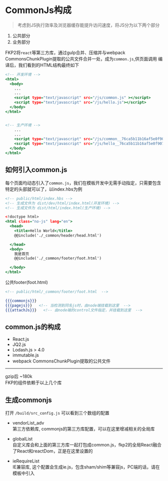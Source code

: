 # CommonJs构成
> 考虑到JS执行效率及浏览器缓存能提升访问速度，将JS分为以下两个部分
1. 公共部分  
2. 业务部分

FKP2将`react`等第三方库，通过gulp合并、压缩并与webpack CommonsChunkPlugin提取的公共文件合并一处，成为`common.js`,供页面调用
编译后，我们看到的HTML结构最终如下
```.html
<!-- 开发环境 -->
<html>   
  <body>
    ...
    ...
    <script type="text/javascript" src="/js/common.js" ></script>
    <script type="text/javascript" src="/js/hello.js"></script>
  </body>
</html>


<!-- 生产环境 -->
    ...
    ...
    <script type="text/javascript" src="/js/common__76ca5b11b16af5e0f907.js" ></script>
    <script type="text/javascript" src="/js/hello__76ca5b11b16af5e0f907.js" ></script>
  </body>
</html>
```

## 如何引入common.js
每个页面均动态引入了`common.js`，我们在模板开发中无需手动指定，只需要包含特定的头部就可以了，以index.hbs为例

```.html
<!-- public/html/index.hbs -->
<!-- 生成文件为 dist/dev/html/index.html(开发环境) -->
<!-- 生成文件为 dist/html/index.html(生产环境) -->

<!doctype html>
<html class="no-js" lang="en">
  <head>
    <title>Hello World</title>
    @@include('./_common/header/head.html')

  </head>
  <body>
    我是首页
    @@include('./_common/footer/foot.html')

  </body>
</html>
```  

公共footer(foot.html)  

```.html
<!-- public/html/_common/footer/foot.html  -->

{{{commonjs}}}
{{{pagejs}}}   <!-- 当检测到同名js时，由node端挂载到这里  -->
{{{attachJs}}}   <!-- 由node端的control文件指定，并挂载到这里  -->
```

## common.js的构成  

- React.js
- JQ2.js
- Lodash.js > 4.0
- immutable.js
- webpack CommonsChunkPlugin提取的公共文件

-----

gzip后 ~180k  
FKP的组件依赖于以上几个库

## 生成commonjs
打开 `/build/src_config.js` 可以看到三个数组的配置

* vendorList_adv  
第三方依赖库, commonjs的第三方库配置，可以在这里增减相关的全局库  

* globalList  
自定义库会和上面的第三方库一起打包成common.js，fkp2的全局React融合了React和reactDom，正是在这里设置的  

* ieRequireList  
IE兼容库, 这个配置会生成ie.js，包含sham/shim等兼容js，PC端的话，请在模板中引入   
